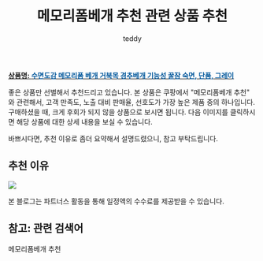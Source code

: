 ﻿---
layout: post
title:  "메모리폼베개 추천 관련 상품 추천"
author: teddy
categories: [ 가구/인테리어 ]
tags: [메모리폼베개 추천]
image: https://static.coupangcdn.com/image/vendor_inventory/a930/a4a1bc2a0299eb53a6ae97bb0295160380a6bd1d737fb4414413cbaaa7ee.jpg 
description: "쿠팡에서 메모리폼베개 추천 관련 상품으로 가장 고객 선호도가 높은 제품 중 하나입니다."
---

<a href="https://link.coupang.com/re/AFFSDP?lptag=AF3256674&pageKey=5654134612&itemId=9261630920&vendorItemId=76547204409&traceid=V0-153-1ab215fb2e93e76d"><b>상품명: <font color='#01579B'>수면도감 메모리폼 베개 거북목 경추베개 기능성 꿀잠 숙면, 단품, 그레이</font></b></a>

좋은 상품만 선별해서 추천드리고 있습니다.
본 상품은 쿠팡에서 "메모리폼베개 추천" 와 관련해서, 고객 만족도, 노출 대비 판매율, 선호도가 가장 높은 제품 중의 하나입니다.
구매하셨을 때, 크게 후회가 되지 않을 상품으로 보시면 됩니다. 
다음 이미지를 클릭하시면 해당 상품에 대한 상세 내용을 보실 수 있습니다.

바쁘시다면, 추천 이유로 좀더 요약해서 설명드렸으니, 참고 부탁드립니다.

## 추천 이유 

<a href="https://link.coupang.com/re/AFFSDP?lptag=AF3256674&pageKey=5654134612&itemId=9261630920&vendorItemId=76547204409&traceid=V0-153-1ab215fb2e93e76d"><img src="https://thumbnail10.coupangcdn.com/thumbnails/remote/q89/image/vendor_inventory/3db4/563d614cd9813cec82fcdb6272cebaa9f017f0270f1afb053c1f37315b4d.jpg"></a> 

본 블로그는 파트너스 활동을 통해 일정액의 수수료를 제공받을 수 있습니다.

## 참고: 관련 검색어    
메모리폼베개 추천